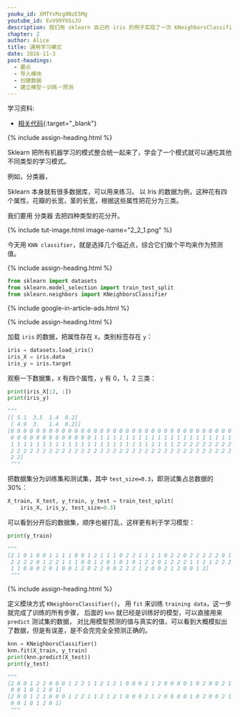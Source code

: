 ```yaml
---
youku_id: XMTYxMzg0NzE5Mg
youtube_id: EvV99YhSsJU
description: 我们用 sklearn 自己的 iris 的例子实现了一次 KNeighborsClassifier 学习. 说明了所有 sklearn的编程结构和过程都是极度类似的.所以只需要先定义 用什么model学习,然后再 model.fit(数据), 这样 model 就能从数据中学到东西. 最后还可以用 model.predict() 来预测值.
chapter: 2
author: Alice
title: 通用学习模式
date: 2016-11-3
post-headings:
  - 要点
  - 导入模块
  - 创建数据
  - 建立模型－训练－预测
---
```



学习资料:
  * [相关代码](https://github.com/MorvanZhou/tutorials/blob/master/sklearnTUT/sk4_learning_pattern.py){:target="_blank"}
  

{% include assign-heading.html %}


Sklearn 把所有机器学习的模式整合统一起来了，学会了一个模式就可以通吃其他不同类型的学习模式。

例如，分类器，

Sklearn 本身就有很多数据库，可以用来练习。
以 Iris 的数据为例，这种花有四个属性，花瓣的长宽，茎的长宽，根据这些属性把花分为三类。

我们要用 分类器 去把四种类型的花分开。

{% include tut-image.html image-name="2_2_1.png" %}

今天用 `KNN classifier`，就是选择几个临近点，综合它们做个平均来作为预测值。



{% include assign-heading.html %}


```python
from sklearn import datasets
from sklearn.model_selection import train_test_split
from sklearn.neighbors import KNeighborsClassifier
```

{% include google-in-article-ads.html %}

{% include assign-heading.html %}


加载 `iris` 的数据，把属性存在 `X`，类别标签存在 `y`：

```python
iris = datasets.load_iris()
iris_X = iris.data
iris_y = iris.target
```

观察一下数据集，`X` 有四个属性，`y` 有 0，1，2 三类：

```python
print(iris_X[:2, :])
print(iris_y)

"""
[[ 5.1  3.5  1.4  0.2]
 [ 4.9  3.   1.4  0.2]]
[0 0 0 0 0 0 0 0 0 0 0 0 0 0 0 0 0 0 0 0 0 0 0 0 0 0 0 0 0 0 0 0 0 0 0 0 0
 0 0 0 0 0 0 0 0 0 0 0 0 0 1 1 1 1 1 1 1 1 1 1 1 1 1 1 1 1 1 1 1 1 1 1 1 1
 1 1 1 1 1 1 1 1 1 1 1 1 1 1 1 1 1 1 1 1 1 1 1 1 1 1 2 2 2 2 2 2 2 2 2 2 2
 2 2 2 2 2 2 2 2 2 2 2 2 2 2 2 2 2 2 2 2 2 2 2 2 2 2 2 2 2 2 2 2 2 2 2 2 2
 2 2]
 """
```

把数据集分为训练集和测试集，其中 `test_size=0.3`，即测试集占总数据的 30%：

```python
X_train, X_test, y_train, y_test = train_test_split(
    iris_X, iris_y, test_size=0.3)
```

可以看到分开后的数据集，顺序也被打乱，这样更有利于学习模型：

```python
print(y_train)

"""
[2 1 0 1 0 0 1 1 1 1 0 0 1 2 1 1 1 0 2 2 1 1 1 1 0 2 2 0 2 2 2 2 2 0 1 2 2
 2 2 2 2 0 1 2 2 1 1 1 0 0 1 2 0 1 0 1 0 1 2 2 0 1 2 2 2 1 1 1 1 2 2 2 1 0
 1 1 0 0 0 2 0 1 0 0 1 2 0 2 2 0 0 2 2 2 1 2 0 0 2 1 2 0 0 1 2]
 """
```

{% include assign-heading.html %}


定义模块方式 `KNeighborsClassifier()`，
用 `fit` 来训练 `training data`，这一步就完成了训练的所有步骤，
后面的 `knn` 就已经是训练好的模型，可以直接用来 `predict` 测试集的数据，
对比用模型预测的值与真实的值，可以看到大概模拟出了数据，但是有误差，是不会完完全全预测正确的。

```python
knn = KNeighborsClassifier()
knn.fit(X_train, y_train)
print(knn.predict(X_test))
print(y_test)

"""
[2 0 0 1 2 2 0 0 0 1 2 2 1 1 2 1 2 1 0 0 0 2 1 2 0 0 0 0 1 0 2 0 0 2 1 0 1
 0 0 1 0 1 2 0 1]
[2 0 0 1 2 1 0 0 0 1 2 2 1 1 2 1 2 1 0 0 0 2 1 2 0 0 0 0 1 0 2 0 0 2 1 0 1
 0 0 1 0 1 2 0 1]
 """
```